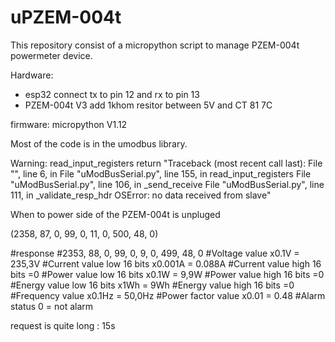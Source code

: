 # uPZEM-004t

This repository consist of a micropython script to manage PZEM-004t powermeter device.

Hardware:
- esp32
    connect tx to pin 12 and rx to pin 13
- PZEM-004t V3
    add 1khom resitor between 5V and CT 81 7C
    
firmware: 
micropython V1.12



Most of the code is in the umodbus library.

Warning: read_input_registers return 
"Traceback (most recent call last):
  File "<stdin>", line 6, in <module>
  File "uModBusSerial.py", line 155, in read_input_registers
  File "uModBusSerial.py", line 106, in _send_receive
  File "uModBusSerial.py", line 111, in _validate_resp_hdr
OSError: no data received from slave"
    
When to power side of the PZEM-004t is unpluged

(2358, 87, 0, 99, 0, 11, 0, 500, 48, 0)

#response
#2353, 88, 0, 99, 0, 9, 0, 499, 48, 0
#Voltage value x0.1V = 235,3V
#Current value low 16 bits x0.001A = 0.088A
#Current value high 16 bits =0
#Power value low 16 bits x0.1W = 9,9W
#Power value high 16 bits =0
#Energy value low 16 bits x1Wh = 9Wh
#Energy value high 16 bits =0
#Frequency value x0.1Hz = 50,0Hz
#Power factor value x0.01 = 0.48
#Alarm status 0 = not alarm


request is quite long : 15s
